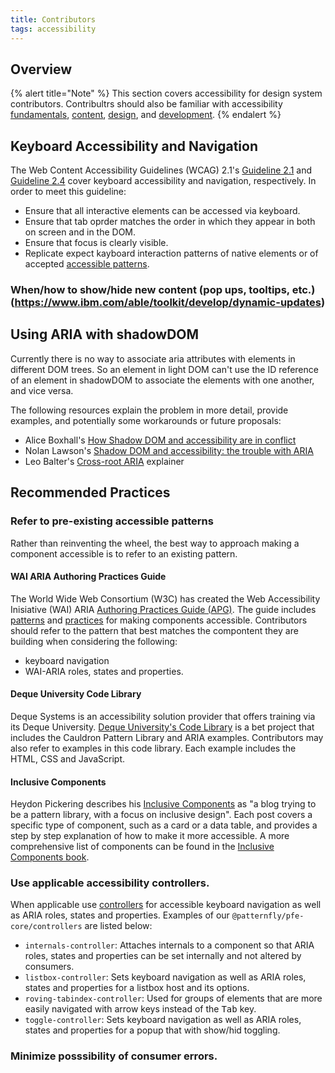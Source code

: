 ```yaml
---
title: Contributors
tags: accessibility
---
```


## Overview

{% alert title="Note" %}
This section covers accessibility for design system contributors. Contribultrs should also be familiar with accessibility [fundamentals](./fundamentals), [content](./content), [design](./design), and [development](./design).
{% endalert %}

## Keyboard Accessibility and Navigation
The Web Content Accessibility Guidelines (WCAG) 2.1's [Guideline 2.1](http://www.w3.org/WAI/WCAG21/quickref/#keyboard-operation) and [Guideline 2.4](https://www.w3.org/WAI/WCAG22/quickref/?versions=2.1#navigable) cover keyboard accessibility and navigation, respectively. In order to meet this guideline: 

- Ensure that all interactive elements can be accessed via keyboard.
- Ensure that tab oprder matches the order in which they appear in both on screen and in the DOM.
- Ensure that focus is clearly visible.
- Replicate expect kayboard interaction patterns of native elements or of accepted [accessible patterns](#accessible-patterns).

### When/how to show/hide new content (pop ups, tooltips, etc.) (https://www.ibm.com/able/toolkit/develop/dynamic-updates)

## Using ARIA with shadowDOM
Currently there is no way to associate aria attributes with elements in different DOM trees. So an element in light DOM can't use the ID reference of an element in shadowDOM to associate the elements with one another, and vice versa. 

The following resources explain the problem in more detail, provide examples, and potentially some workarounds or future proposals:

- Alice Boxhall's [How Shadow DOM and accessibility are in conflict](https://alice.pages.igalia.com/blog/how-shadow-dom-and-accessibility-are-in-conflict/)
- Nolan Lawson's [Shadow DOM and accessibility: the trouble with ARIA](https://nolanlawson.com/2022/11/28/shadow-dom-and-accessibility-the-trouble-with-aria/)
- Leo Balter's [Cross-root ARIA](https://github.com/leobalter/cross-root-aria-delegation/blob/main/explainer.md) explainer

## Recommended Practices

### Refer to pre-existing accessible patterns

Rather than reinventing the wheel, the best way to approach making a component accessible is to refer to an existing pattern. 

#### WAI ARIA Authoring Practices Guide

The World Wide Web Consortium (W3C) has created the Web Accessibility Inisiative (WAI) ARIA [Authoring Practices Guide (APG)](https://www.w3.org/WAI/ARIA/apg). The guide includes [patterns](https://www.w3.org/WAI/ARIA/apg/patterns/) and [practices](https://www.w3.org/WAI/ARIA/apg/practices/) for making components accessible. Contributors should refer to the pattern that best matches the compontent they are building when considering the following:
- keyboard navigation
- WAI-ARIA roles, states and properties.

#### Deque University Code Library

Deque Systems is an accessibility solution provider that offers training via its Deque University. [Deque University's Code Library](https://dequeuniversity.com/library/) is a bet project that includes the Cauldron Pattern Library and ARIA examples. Contributors may also refer to examples in this code library. Each example includes the HTML, CSS and JavaScript.

#### Inclusive Components

Heydon Pickering describes his [Inclusive Components](https://inclusive-components.design) as "a blog trying to be a pattern library, with a focus on inclusive design". Each post covers a specific type of component, such as a card or a data table, and provides a step by step explanation of how to make it more accessible. A more comprehensive list of components can be found in the [Inclusive Components book](http://book.inclusive-components.design/).

### Use applicable accessibility controllers.

When applicable use [controllers](https://lit.dev/docs/api/controllers/) for accessible keyboard navigation as well as ARIA roles, states and properties. Examples of our `@patternfly/pfe-core/controllers` are listed below:

- `internals-controller`: Attaches internals to a component so that ARIA roles, states and properties can be set internally and not altered by consumers.
- `listbox-controller`: Sets keyboard navigation as well as ARIA roles, states and properties for a listbox host and its options.
- `roving-tabindex-controller`: Used for groups of elements that are more easily navigated with arrow keys instead of the <kbd>Tab</kbd> key.
- `toggle-controller`: Sets keyboard navigation as well as ARIA roles, states and properties for a popup that with show/hid toggling.

### Minimize posssibility of consumer errors.